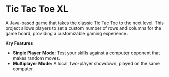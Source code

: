 # Tic Tac Toe XL

A Java-based game that takes the classic Tic Tac Toe to the next level. This project allows players to set a custom number of rows and columns for the game board, providing a customizable gaming experience.

**Kry Features**
- **Single Player Mode:** Test your skills against a computer opponent that makes random moves.
- **Multiplayer Mode:** A local, two-player showdown, played on the same computer.

